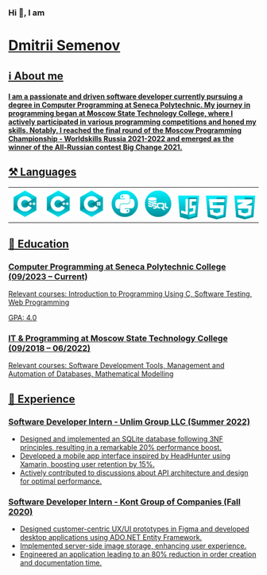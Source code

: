 <h3>Hi 👋, I am</h3>
<h1><a href="https://www.linkedin.com/in/dmitrii-semenov-885464293/" target="_blank">Dmitrii Semenov</h1>
<h2>ℹ️ About me</h3>
<h4>I am a passionate and driven software developer currently pursuing a degree in Computer Programming at Seneca Polytechnic. My journey in programming began at Moscow State Technology College, where I actively participated in various programming competitions and honed my skills. Notably, I reached the final round of the Moscow Programming Championship - Worldskills Russia 2021-2022 and emerged as the winner of the All-Russian contest Big Change 2021.</h4>
<h2>⚒️ Languages</h2>
  <table>
  <tr style="border: none;">
    <td><img src="MyIcons/IconCPlus.png" width="100"/></td>
    <td><img src="MyIcons/IconCPlus.png" width="100"/></td>
    <td><img src="MyIcons/IconCSharp.png" width="100"/></td>
    <td><img src="MyIcons/IconPython.png" width="100" /></td>
    <td><img src="MyIcons/IconSQL.png" width="100"/></td>
    <td><img src="MyIcons/IconJS.png" width="80" /></td>
    <td><img src="MyIcons/IconHTML.png" width="80"/></td>
    <td><img src="MyIcons/IconCSS.png" width="80"/></td>
  </tr>
</table>
</ul>
<h2>🏫 Education</h2>
<article>
  <h3>Computer Programming at Seneca Polytechnic College (09/2023 – Current)</h3>
      <p>Relevant courses: Introduction to Programming Using C, Software Testing, Web Programming</p>
      <p>GPA: 4.0</p>
</article>
<article>
      <h3>IT & Programming at Moscow State Technology College (09/2018 – 06/2022)</h3>
      <p>Relevant courses: Software Development Tools, Management and Automation of Databases, Mathematical Modelling</p>
</article>
<h2>💼 Experience</h2>
<article>
  <h3>Software Developer Intern - Unlim Group LLC (Summer 2022)</h3>
      <ul>
          <li>Designed and implemented an SQLite database following 3NF principles, resulting in a remarkable 20% performance boost.</li>
          <li>Developed a mobile app interface inspired by HeadHunter using Xamarin, boosting user retention by 15%.</li>
          <li>Actively contributed to discussions about API architecture and design for optimal performance.</li>
      </ul>
</article>
<article>
  <h3>Software Developer Intern - Kont Group of Companies (Fall 2020)</h3>
      <ul>
          <li>Designed customer-centric UX/UI prototypes in Figma and developed desktop applications using ADO.NET Entity Framework.</li>
          <li>Implemented server-side image storage, enhancing user experience.</li>
          <li>Engineered an application leading to an 80% reduction in order creation and documentation time.</li>
      </ul>
</article>

<!--
**Diferti/Diferti** is a ✨ _special_ ✨ repository because its `README.md` (this file) appears on your GitHub profile.

Here are some ideas to get you started:

- 🔭 I’m currently working on ...
- 🌱 I’m currently learning ...
- 👯 I’m looking to collaborate on ...
- 🤔 I’m looking for help with ...
- 💬 Ask me about ...
- 📫 How to reach me: ...
- 😄 Pronouns: ...
- ⚡ Fun fact: ...
-->
